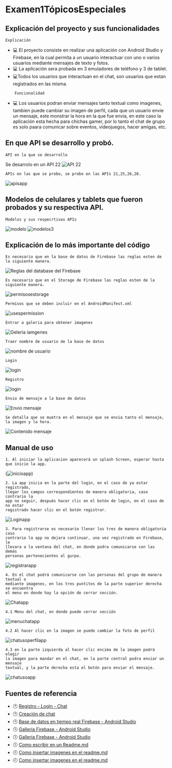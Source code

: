 # Examen1TópicosEspeciales
## Explicación del proyecto y sus funcionalidades
    Explicación
- :computer: El proyecto consiste en realizar una aplicación con Android Studio y Firebase, en la cual permita a un usuario interactuar  con uno o varios usuarios mediante mensajes de texto y fotos.
- :computer: La aplicación sera probada en 3 emuladores de teléfono y 3 de tablet.
- :computer:Todos los usuarios que interactuan en el chat, son usuarios que estan registrados en las misma.
~~~
    Funcionalidad
~~~    
- :computer: Los usuarios podran enviar mensajes tanto textual como imagenes, tambien puede cambiar su imagen de perfil, cada que un usuario envie un mensaje, este monstrar la hora en la que fue envia, en este caso la aplicación esta hecha para chichas gamer, por lo tanto el chat de grupo es solo paara comunicar sobre eventos, videojuegos, hacer amigas, etc.
## En que API se desarrollo y probó.
    API en la que se desarrollo
Se desarrolo en un API 22
![API 22](https://user-images.githubusercontent.com/38759833/88226720-1f132180-cc32-11ea-9f5c-8a1c432f7db2.png)
~~~
APIs en las que se probo, se probo en las APIs 21,25,26,28.
~~~
![apisapp](https://user-images.githubusercontent.com/38759833/88309911-a1542200-ccd4-11ea-9242-89a5945bbedf.PNG)
##  Modelos de celulares y tablets que fueron probados y su respectiva API.
~~~
Modelos y sus respecrtivas APIs
~~~
![modelo](https://user-images.githubusercontent.com/38759833/88310810-b9787100-ccd5-11ea-91d5-55afb0e30ac9.PNG)
![modelos3](https://user-images.githubusercontent.com/38759833/88314722-f135e780-ccda-11ea-90fa-dfdf8c8727ea.PNG)
##  Explicación de lo más importante del código 
~~~
Es necesario que en la base de datos de Firebase las reglas esten de la siguiente manera.
~~~
![Reglas del database del Firebase](https://user-images.githubusercontent.com/38759833/88232066-d875f500-cc3a-11ea-9a3e-ea108ef0915e.png)
~~~
Es necesario que en el Storage de Firebase las reglas esten de la siguiente manera.
~~~
![permisosestorage](https://user-images.githubusercontent.com/38759833/88232301-3d314f80-cc3b-11ea-95a3-66a65acced40.png)
~~~
Permisos que se deben incluir en el AndroidManifest.xml
~~~
![usespermission](https://user-images.githubusercontent.com/38759833/88232654-dd877400-cc3b-11ea-8fc7-0635a858ab48.png)
~~~
Entrar a galeria para obtener imagenes
~~~
![Geleria iamgenes](https://user-images.githubusercontent.com/38759833/88293233-5d572200-ccc0-11ea-9a19-855639dde98a.PNG)
~~~
Traer nombre de usuario de la base de datos
~~~
![nombre de usuario](https://user-images.githubusercontent.com/38759833/88293653-e8d0b300-ccc0-11ea-8fb8-fd9878cb534c.PNG)
~~~
Login
~~~
![login](https://user-images.githubusercontent.com/38759833/88294155-87f5aa80-ccc1-11ea-9fe2-5d0c1c2c336d.PNG)
~~~
Registro
~~~
![login](https://user-images.githubusercontent.com/38759833/88294350-be332a00-ccc1-11ea-88a9-1f6b915730d2.PNG)
~~~
Envio de mensaje a la base de datos
~~~
![Envio mensaje](https://user-images.githubusercontent.com/38759833/88294860-57fad700-ccc2-11ea-8e46-3890cd3d16c4.PNG)
~~~
Se detalla que se muetra en el mensaje que se envia tanto el mensaje, la imagen y la hora.
~~~
![Contenido mensaje](https://user-images.githubusercontent.com/38759833/88295273-d0619800-ccc2-11ea-9a22-ee13ba69aacc.PNG)
##  Manual de uso
~~~
1. Al iniciar la aplicacion aparecerá un splash Screen, esperar hasta que inicie la app.
~~~
(![inicioapp](https://user-images.githubusercontent.com/38759833/88229096-ccd3ff80-cc35-11ea-8701-9da357128787.PNG))
~~~
2. La app inicia en la parte del login, en el caso de ya estar registrado, 
llegar los campos correspondientes de manera obligatoria, caso contrario la 
app no seguir, después hacer clic en el botón de login, en el caso de no estar
registrado hacer clic en el botón registrar.
~~~
![Loginapp](https://user-images.githubusercontent.com/38759833/88229404-4c61ce80-cc36-11ea-818a-9ecc34d9e644.PNG)
~~~
3. Para registrarse es necesario llenar los tres de manera obligatoria caso 
contrario la app no dejara continuar, una vez registrado en Firebase, le 
llevara a la ventana del chat, en donde podra comunicarse con las demás 
personas pertenecientes al gurpo.
~~~
![registrarapp](https://user-images.githubusercontent.com/38759833/88229753-e7f33f00-cc36-11ea-9c30-11febf2d58cb.PNG)
~~~
4. En el chat podrá comunicarse con las personas del grupo de manera textual o 
mediante imagenes, en los tres puntitos de la parte superior derecha se encuentra 
el menu en donde hay la opción de cerrar sección.
~~~
![Chatapp](https://user-images.githubusercontent.com/38759833/88230362-e413ec80-cc37-11ea-9be5-69cfc83dfd6f.PNG)
~~~
4.1 Menu del chat, en donde puede cerrar sección
~~~
![menuchatapp](https://user-images.githubusercontent.com/38759833/88230701-816f2080-cc38-11ea-8428-b5681c165780.PNG)
~~~
4.2 Al hacer clic en la imagen se puede cambiar la foto de perfil
~~~
![chatusoperfilapp](https://user-images.githubusercontent.com/38759833/88230813-b2e7ec00-cc38-11ea-904e-b2b970a9d247.PNG)
~~~
4.3 en la parte izquierda al hacer clic encima de la imagen podrá elegir 
la imagen para mandar en el chat, en la parte central podra enviar un mensaje 
textual, y la parte derecha esta el botón para enviar el mensaje.
~~~
![chatusoapp](https://user-images.githubusercontent.com/38759833/88230927-e62a7b00-cc38-11ea-86d3-65901c8dd536.PNG)
##  Fuentes de referencia 
- :clock1: [Registro - Login - Chat](https://www.youtube.com/watch?v=VVGuTDjsgcw&list=LL&index=12)
- :clock2: [Creación de chat](https://www.youtube.com/watch?v=DFnxY_PEnYY&list=LL&index=14)
- :clock3: [Base de datos en tiempo real Firebase - Android Studio](https://www.youtube.com/watch?v=7-LrsDclHeY&list=LL&index=5)
- :clock4: [Galleria Firebase - Android Studio](https://www.youtube.com/watch?v=pNleQQhVfd0&list=LL&index=4)
- :clock5: [Galleria Firebase - Android Studio](https://www.youtube.com/watch?v=RieQ6n8Y9LI&list=LL&index=4&t=1646s)
- :clock6: [Como escribir en un Readme.md ](https://www.youtube.com/watch?v=y6XdzBNC0_0)
- :clock7: [Como insertar imagenes en el readme.md](https://www.youtube.com/watch?v=nvPOUdz5PL4)
- :clock8: [Como insertar imagenes en el readme.md](https://www.youtube.com/watch?v=SQG36GkUHzE&t=845s)
